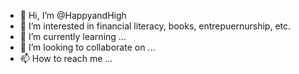 - 👋 Hi, I’m @HappyandHigh
- 👀 I’m interested in financial literacy, books, entrepuernurship, etc. 
- 🌱 I’m currently learning ...
- 💞️ I’m looking to collaborate on ...
- 📫 How to reach me ...

<!---
HappyandHigh/HappyandHigh is a ✨ special ✨ repository because its `README.md` (this file) appears on your GitHub profile.
You can click the Preview link to take a look at your changes.
--->
